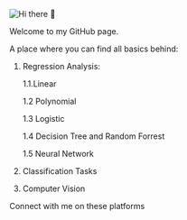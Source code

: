 ![Hi there 👋](https://drive.google.com/file/d/19_FQtmfWATgLoT-kWZ2Iqb_eFwryODCh/view?usp=sharing)

Welcome to my GitHub page.

A place where you can find all basics behind:
1. Regression Analysis:

    1.1.Linear
  
    1.2 Polynomial
  
    1.3 Logistic
  
    1.4 Decision Tree and Random Forrest
  
    1.5 Neural Network
  
2. Classification Tasks
3. Computer Vision

Connect with me on these platforms
